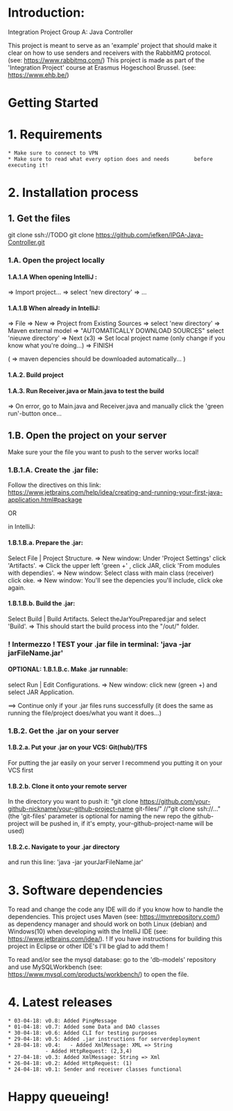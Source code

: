 # Introduction:
Integration Project Group A: Java Controller

This project is meant to serve as an 'example' project that should make it clear on how to use senders and receivers with the RabbitMQ protocol.
(see: https://www.rabbitmq.com/)
This project is made as part of the 'Integration Project' course at Erasmus Hogeschool Brussel.
(see: https://www.ehb.be/)

# Getting Started

# 1.	Requirements

	* Make sure to connect to VPN
	* Make sure to read what every option does and needs 		before executing it!

# 2.	Installation process

## 1. Get the files

git clone ssh://TODO
git clone https://github.com/iefken/IPGA-Java-Controller.git

### 1.A. Open the project locally

#### 1.A.1.A When opening IntelliJ :
 => Import project...
 => select 'new directory'
 => ...
 
#### 1.A.1.B When already in IntelliJ:
 => File
 => New
 => Project from Existing Sources
 => select 'new directory'
 => Maven external model
 => "AUTOMATICALLY DOWNLOAD SOURCES" select 'nieuwe directory' 
 => Next (x3)
 => Set local project name (only change if you know what you're doing...)
 => FINISH
 
 ( => maven depencies should be downloaded automatically... )
 
#### 1.A.2. Build project

#### 1.A.3. Run Receiver.java or Main.java to test the build

=> On error, go to Main.java and Receiver.java and manually click the 'green run'-button once...

## 1.B. Open the project on your server

Make sure your the file you want to push to the server works local!

### 1.B.1.A. Create the .jar file:
Follow the directives on this link: 
https://www.jetbrains.com/help/idea/creating-and-running-your-first-java-application.html#package

OR
 
in IntelliJ:

#### 1.B.1.B.a. Prepare the .jar:

 Select File | Project Structure.
   => New window: Under 'Project Settings' click 'Artifacts'.
      => Click the upper left 'green +' , click JAR, click 'From modules with dependies'. 
         => New window: Select class with main class (receiver) click oke. 
           => New window: You'll see the depencies you'll include, click oke again.
           
#### 1.B.1.B.b. Build the .jar: 

Select Build | Build Artifacts. Select theJarYouPrepared:jar and select 'Build'. 
=> This should start the build process into the "/out/" folder.

### ! Intermezzo ! TEST your .jar file in terminal: 'java -jar jarFileName.jar'

#### OPTIONAL: 1.B.1.B.c. Make .jar runnable: 

select Run | Edit Configurations. 
  => New window: click new (green +) and select JAR Application.

==> Continue only if your .jar files runs successfully (it does the same as running the file/project does/what you want it does...)

### 1.B.2. Get the .jar on your server

#### 1.B.2.a. Put your .jar on your VCS: Git(hub)/TFS
For putting the jar easily on your server I recommend you putting it on your VCS first
#### 1.B.2.b. Clone it onto your remote server
In the directory you want to push it: "git clone https://github.com/your-github-nickname/your-github-project-name git-files/" //"git clone ssh://..."
(the 'git-files' parameter is optional for naming the new repo the github-project will be pushed in, if it's empty, your-github-project-name will be used)

#### 1.B.2.c. Navigate to your .jar directory
and run this line: 'java -jar yourJarFileName.jar'


# 3.	Software dependencies

To read and change the code any IDE will do if you know how to handle the dependencies.
This project uses Maven (see: https://mvnrepository.com/) as dependency manager and should work on both Linux (debian) and Windows(10) when developing with the IntelliJ IDE (see: https://www.jetbrains.com/idea/). 
! If you have instructions for building this project in Eclipse or other IDE's I'll be glad to add them !

To read and/or see the mysql database: go to the 'db-models' repository and use MySQLWorkbench (see: https://www.mysql.com/products/workbench/) to open the file.

# 4.	Latest releases

	* 03-04-18: v0.8: Added PingMessage
	* 01-04-18: v0.7: Added some Data and DAO classes
	* 30-04-18: v0.6: Added CLI for testing purposes
	* 29-04-18: v0.5: Added .jar instructions for serverdeployment
	* 28-04-18: v0.4: 	- Added XmlMessage: XML => String
				- Added HttpRequest: (2,3,4)
	* 27-04-18: v0.3: Added XmlMessage: String => Xml 
	* 26-04-18: v0.2: Added HttpRequest: (1)
	* 24-04-18: v0.1: Sender and receiver classes functional

# Happy queueing!
